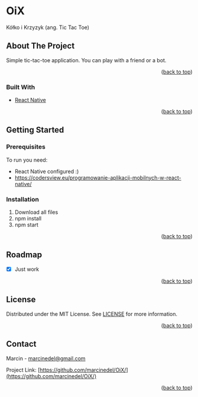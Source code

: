 # OiX
Kółko i Krzyzyk (ang. Tic Tac Toe)
<!-- ABOUT THE PROJECT -->
## About The Project
Simple tic-tac-toe application. You can play with a friend or a bot.
<p align="right">(<a href="#top">back to top</a>)</p>



### Built With



* [React Native](https://reactnative.dev/)


<p align="right">(<a href="#top">back to top</a>)</p>



<!-- GETTING STARTED -->
## Getting Started


### Prerequisites

To run you need:
* React Native configured :)
* https://codersview.eu/programowanie-aplikacji-mobilnych-w-react-native/

  
  

### Installation

1. Download all files
2. npm install
3. npm start
  

<p align="right">(<a href="#top">back to top</a>)</p>




<!-- ROADMAP -->
## Roadmap

- [x] Just work


<p align="right">(<a href="#top">back to top</a>)</p>



<!-- LICENSE -->
## License

Distributed under the MIT License. See [LICENSE](https://choosealicense.com/licenses/mit/) for more information.

<p align="right">(<a href="#top">back to top</a>)</p>



<!-- CONTACT -->
## Contact

Marcin - marcinedel@gmail.com

Project Link: [https://github.com/marcinedel/OiX/](https://github.com/marcinedel/OiX/)

<p align="right">(<a href="#top">back to top</a>)</p>

